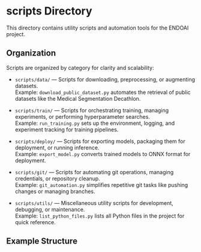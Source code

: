 # scripts Directory

This directory contains utility scripts and automation tools for the ENDOAI project.

## Organization

Scripts are organized by category for clarity and scalability:

- `scripts/data/` — Scripts for downloading, preprocessing, or augmenting datasets.  
  Example: `download_public_dataset.py` automates the retrieval of public datasets like the Medical Segmentation Decathlon.
  
- `scripts/train/` — Scripts for orchestrating training, managing experiments, or performing hyperparameter searches.  
  Example: `run_training.py` sets up the environment, logging, and experiment tracking for training pipelines.

- `scripts/deploy/` — Scripts for exporting models, packaging them for deployment, or running inference.  
  Example: `export_model.py` converts trained models to ONNX format for deployment.

- `scripts/git/` — Scripts for automating git operations, managing credentials, or repository cleanup.  
  Example: `git_automation.py` simplifies repetitive git tasks like pushing changes or managing branches.

- `scripts/utils/` — Miscellaneous utility scripts for development, debugging, or maintenance.  
  Example: `list_python_files.py` lists all Python files in the project for quick reference.

## Example Structure
